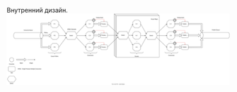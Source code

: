 Внутренний дизайн.
![Picture](https://raw.githubusercontent.com/Kaladin13/smart-house/iot-dev/backend/iot/IoT.svg)
